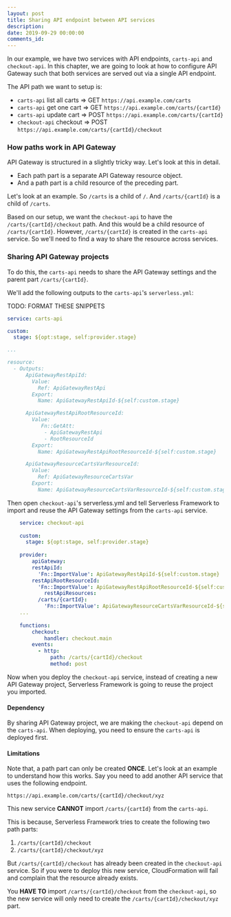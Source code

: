 ```yaml
---
layout: post
title: Sharing API endpoint between API services
description: 
date: 2019-09-29 00:00:00
comments_id: 
---
```


In our example, we have two services with API endpoints, `carts-api` and `checkout-api`. In this chapter, we are going to look at how to configure API Gateway such that both services are served out via a single API endpoint.

The API path we want to setup is:

- `carts-api` list all carts ⇒ GET `https://api.example.com/carts`
- `carts-api` get one cart ⇒ GET `https://api.example.com/carts/{cartId}`
- `carts-api` update cart ⇒ POST `https://api.example.com/carts/{cartId}`
- `checkout-api` checkout ⇒ POST `https://api.example.com/carts/{cartId}/checkout`

### How paths work in API Gateway

API Gateway is structured in a slightly tricky way. Let's look at this in detail.

- Each path part is a separate API Gateway resource object.
- And a path part is a child resource of the preceding part.

Let's look at an example. So `/carts` is a child of `/`. And `/carts/{cartId}` is a child of `/carts`.

Based on our setup, we want the `checkout-api` to have the `/carts/{cartId}/checkout` path. And this would be a child resource of `/carts/{cartId}`. However, `/carts/{cartId}` is created in the `carts-api` service. So we'll need to find a way to share the resource across services.

### Sharing API Gateway projects

To do this, the `carts-api` needs to share the API Gateway settings and the parent part `/carts/{cartId}`.

We'll add the following outputs to the `carts-api`'s `serverless.yml`:

TODO: FORMAT THESE SNIPPETS

``` yml
service: carts-api

custom:
  stage: ${opt:stage, self:provider.stage}

...

resource:
  - Outputs:
      ApiGatewayRestApiId:
        Value:
          Ref: ApiGatewayRestApi
        Export:
          Name: ApiGatewayRestApiId-${self:custom.stage}

      ApiGatewayRestApiRootResourceId:                                                                
        Value:                                                                                        
           Fn::GetAtt:                                                                                
            - ApiGatewayRestApi                                                                       
            - RootResourceId                                                                          
        Export:                                                                                       
          Name: ApiGatewayRestApiRootResourceId-${self:custom.stage}

      ApiGatewayResourceCartsVarResourceId:
        Value:
          Ref: ApiGatewayResourceCartsVar
        Export:
          Name: ApiGatewayResourceCartsVarResourceId-${self:custom.stage}
```

Then open `checkout-api`'s serverless.yml and tell Serverless Framework to import and reuse the API Gateway settings from the `carts-api` service.

``` yml
    service: checkout-api
    
    custom:
      stage: ${opt:stage, self:provider.stage}
    
    provider:
    	apiGateway:
        restApiId:
          'Fn::ImportValue': ApiGatewayRestApiId-${self:custom.stage}
        restApiRootResourceId:
          'Fn::ImportValue': ApiGatewayRestApiRootResourceId-${self:custom.stage}
    		restApiResources:
          /carts/{cartId}:                                                                         
            'Fn::ImportValue': ApiGatewayResourceCartsVarResourceId-${self:custom.stage}
    ...
    
    functions:
    	checkout:
    		handler: checkout.main
        events:
          - http:
              path: /carts/{cartId}/checkout                                                       
              method: post
```

Now when you deploy the `checkout-api` service, instead of creating a new API Gateway project, Serverless Framework is going to reuse the project you imported.

#### Dependency

By sharing API Gateway project, we are making the `checkout-api` depend on the `carts-api`. When deploying, you need to ensure the `carts-api` is deployed first.

#### Limitations

Note that, a path part can only be created **ONCE**. Let's look at an example to understand how this works. Say you need to add another API service that uses the following endpoint.

```
https://api.example.com/carts/{cartId}/checkout/xyz
```

This new service **CANNOT** import `/carts/{cartId}` from the `carts-api`.

This is because, Serverless Framework tries to create the following two path parts:

1. `/carts/{cartId}/checkout`
2. `/carts/{cartId}/checkout/xyz`

But `/carts/{cartId}/checkout` has already been created in the `checkout-api` service. So if you were to deploy this new service, CloudFormation will fail and complain that the resource already exists.

You **HAVE TO** import `/carts/{cartId}/checkout` from the `checkout-api`, so the new service will only need to create the `/carts/{cartId}/checkout/xyz` part.
